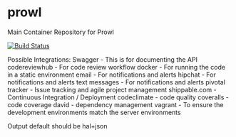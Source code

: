 prowl
=====

Main Container Repository for Prowl

[![Build Status](https://api.shippable.com/projects/53f9b27ccaca7d3b06a0f3ae/badge/dev)](https://www.shippable.com/projects/53f9b27ccaca7d3b06a0f3ae)

Possible Integrations:
Swagger - This is for documenting the API
codereviewhub - For code review workflow
docker - For running the code in a static environment
email - For notifications and alerts
hipchat - For notifications and alerts
text messages - For notifications and alerts
pivotal tracker - Issue tracking and agile project management
shippable.com - Continuous Integration / Deployment
codeclimate - code quality
coveralls - code coverage
david - dependency management
vagrant - To ensure the development environments match the server environments

Output default should be hal+json
